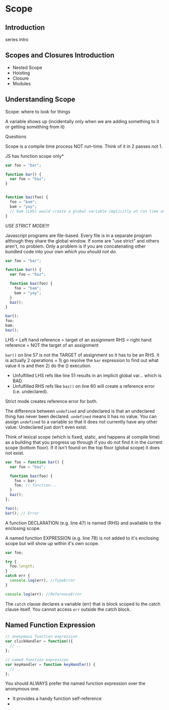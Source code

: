 # Scope  

## Introduction
series intro  

## Scopes and Closures Introduction
- Nested Scope
- Hoisting
- Closure
- Modules  

## Understanding Scope
Scope: where to look for things

A variable shows up (incidentally only when we are adding something to it or getting something from it)

Questions

Scope is a compile time process NOT run-time. Think of it in 2 passes not 1.

JS has function scope only*

```js
var foo = "bar";

function bar() {
  var foo = "baz";
}


function baz(foo) {
  foo = "bam";
  bam = "yay"; 
  // bam (LHS) would create a global variable implicitly at run time unless in strict mode which would throw an error b/c it can't (reference error = "bam is not defined" [not UNdefined])
}
```

_*USE STRICT MODE!!!*_

Javascript programs are file-based.
Every file is in a separate program although they share the global window. If some are "use strict" and others aren't, no problem. Only a problem is if you are concatenating other bundled code into your own _*which you should not do*_.


```js
var foo = "bar";

function bar() {
  var foo = "baz";

  function baz(foo) {
    foo = "bam";
    bam = "yay";
  }
  baz();
}

bar();
foo;
bam;
baz();
```

LHS = Left hand reference = target of an assignment
RHS = right hand reference = NOT the target of an assignment

`bar()` on line 57 is not the TARGET of assignment so it has to be an RHS. It is actually 2 operations = 1) go resolve the `bar` expression to find out what value it is and then 2) do the () execution.

- Unfulfilled LHS refs like line 51 results in an implicit global var... which is BAD.
- Unfulfilled RHS refs like `baz()` on line 60 will create a reference error (i.e. undeclared).

Strict mode creates reference error for both.

The difference between `undefined` and undeclared is that an undeclared thing has never been declared. `undefined` means it has no value. You can assign `undefined` to a variable so that it does not currently have any other value. Undeclared just don't even exist.

Think of lexical scope (which is fixed, static, and happens at compile time) as a building that you progress up through if you do not find it in the current scope (bottom floor). If it isn't found on the top floor (global scope) it does not exist.

```js
var foo = function bar() {
  var foo = "baz";

  function baz(foo) {
    foo = bar;
    foo; // function...
  }
  baz();
};

foo();
bar(); // Error
```

A function DECLARATION (e.g. line 47) is named (RHS) and available to the enclosing scope.

A named function EXPRESSION (e.g. line 78) is not added to it's enclosing scope but will show up within it's own scope.

```js
var foo;

try {
  foo.length;
}
catch err {
  console.log(err); //TypeError
}

console.log(err); //ReferenceError
```

The `catch` clause declares a variable (err) that is block scoped to the catch clause itself. You cannot access `err` outside the catch block.

## Named Function Expression

```js
// anonymous function expression
var clickHandler = function(){
  // ..
};

// named function expression
var keyHandler = function keyHandler() {
  // ..
};
```

You should ALWAYS prefer the named function expression over the anonymous one.
- It provides a handy function self-reference
- 